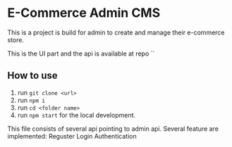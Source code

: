 # E-Commerce Admin CMS

This is a project is build for admin to create and manage their e-commerce store.

This is the UI part and the api is available at repo ``

## How to use

1. run `git clone <url>`
2. run `npm i`
3. run `cd <folder name>`
4. run `npm start` for the local development.

This file consists of several api pointing to admin api.
Several feature are implemented:
Reguster
Login
Authentication
